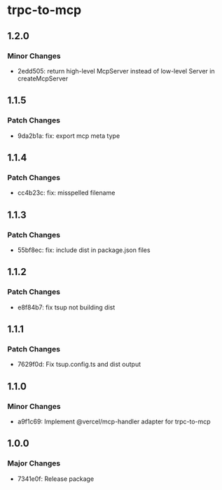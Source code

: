 # trpc-to-mcp

## 1.2.0

### Minor Changes

- 2edd505: return high-level McpServer instead of low-level Server in createMcpServer

## 1.1.5

### Patch Changes

- 9da2b1a: fix: export mcp meta type

## 1.1.4

### Patch Changes

- cc4b23c: fix: misspelled filename

## 1.1.3

### Patch Changes

- 55bf8ec: fix: include dist in package.json files

## 1.1.2

### Patch Changes

- e8f84b7: fix tsup not building dist

## 1.1.1

### Patch Changes

- 7629f0d: Fix tsup.config.ts and dist output

## 1.1.0

### Minor Changes

- a9f1c69: Implement @vercel/mcp-handler adapter for trpc-to-mcp

## 1.0.0

### Major Changes

- 7341e0f: Release package
